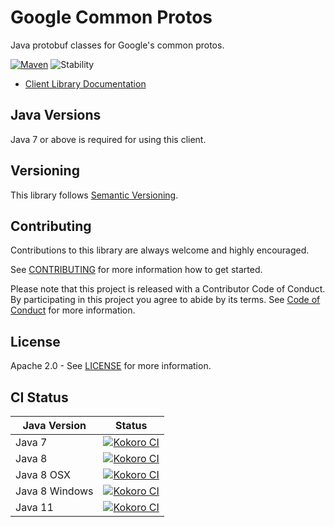 # Google Common Protos

Java protobuf classes for Google's common protos.

[![Maven][maven-version-image]][maven-version-link]
![Stability][stability-image]

- [Client Library Documentation][javadocs]

## Java Versions

Java 7 or above is required for using this client.

## Versioning

This library follows [Semantic Versioning](http://semver.org/).

## Contributing

Contributions to this library are always welcome and highly encouraged.

See [CONTRIBUTING][contributing] for more information how to get started.

Please note that this project is released with a Contributor Code of Conduct. By participating in
this project you agree to abide by its terms. See [Code of Conduct][code-of-conduct] for more
information.

## License

Apache 2.0 - See [LICENSE][license] for more information.

## CI Status

| Java Version   | Status                                                    |
| -------------- | --------------------------------------------------------- |
| Java 7         | [![Kokoro CI][kokoro-badge-image-1]][kokoro-badge-link-1] |
| Java 8         | [![Kokoro CI][kokoro-badge-image-2]][kokoro-badge-link-2] |
| Java 8 OSX     | [![Kokoro CI][kokoro-badge-image-3]][kokoro-badge-link-3] |
| Java 8 Windows | [![Kokoro CI][kokoro-badge-image-4]][kokoro-badge-link-4] |
| Java 11        | [![Kokoro CI][kokoro-badge-image-5]][kokoro-badge-link-5] |

[javadocs]: https://googleapis.dev/java/google-common-protos/latest/index.html
[kokoro-badge-image-1]: http://storage.googleapis.com/cloud-devrel-public/java/badges/java-common-protos/java7.svg
[kokoro-badge-link-1]: http://storage.googleapis.com/cloud-devrel-public/java/badges/java-common-protos/java7.html
[kokoro-badge-image-2]: http://storage.googleapis.com/cloud-devrel-public/java/badges/java-common-protos/java8.svg
[kokoro-badge-link-2]: http://storage.googleapis.com/cloud-devrel-public/java/badges/java-common-protos/java8.html
[kokoro-badge-image-3]: http://storage.googleapis.com/cloud-devrel-public/java/badges/java-common-protos/java8-osx.svg
[kokoro-badge-link-3]: http://storage.googleapis.com/cloud-devrel-public/java/badges/java-common-protos/java8-osx.html
[kokoro-badge-image-4]: http://storage.googleapis.com/cloud-devrel-public/java/badges/java-common-protos/java8-win.svg
[kokoro-badge-link-4]: http://storage.googleapis.com/cloud-devrel-public/java/badges/java-common-protos/java8-win.html
[kokoro-badge-image-5]: http://storage.googleapis.com/cloud-devrel-public/java/badges/java-common-protos/java11.svg
[kokoro-badge-link-5]: http://storage.googleapis.com/cloud-devrel-public/java/badges/java-common-protos/java11.html
[stability-image]: https://img.shields.io/badge/stability-ga-green
[maven-version-image]: https://img.shields.io/maven-central/v/com.google.api.grpc/proto-google-common-protos.svg
[maven-version-link]: https://search.maven.org/search?q=g:com.google.api.grpc%20AND%20a:proto-google-common-protos&core=gav
[authentication]: https://github.com/googleapis/google-cloud-java#authentication
[developer-console]: https://console.developers.google.com/
[create-project]: https://cloud.google.com/resource-manager/docs/creating-managing-projects
[cloud-sdk]: https://cloud.google.com/sdk/
[troubleshooting]: https://github.com/googleapis/google-cloud-common/blob/master/troubleshooting/readme.md#troubleshooting
[contributing]: https://github.com/googleapis/java-common-protos/blob/master/CONTRIBUTING.md
[code-of-conduct]: https://github.com/googleapis/java-common-protos/blob/master/CODE_OF_CONDUCT.md#contributor-code-of-conduct
[license]: https://github.com/googleapis/java-common-protos/blob/master/LICENSE
[enable-billing]: https://cloud.google.com/apis/docs/getting-started#enabling_billing
[libraries-bom]: https://github.com/GoogleCloudPlatform/cloud-opensource-java/wiki/The-Google-Cloud-Platform-Libraries-BOM
